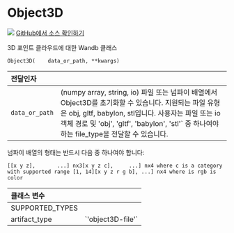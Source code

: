 # Object3D

​[​![](https://www.tensorflow.org/images/GitHub-Mark-32px.png)](https://www.github.com/wandb/client/tree/master/wandb/data_types.py#L986-L1148) [GitHub에서 소스 확인하기](https://www.github.com/wandb/client/tree/master/wandb/data_types.py#L986-L1148)**​**​

3D 포인트 클라우드에 대한 Wandb 클래스

```text
Object3D(    data_or_path, **kwargs)
```

| **전달인자** | ​ |
| :--- | :--- |
|  `data_or_path` |  \(numpy array, string, io\) 파일 또는 넘파이 배열에서 Object3D를 초기화할 수 있습니다. 지원되는 파일 유형은 obj, gltf, babylon, stl입니다. 사용자는 파일 또는 io 객체 경로 및 'obj', 'gltf', 'babylon', 'stl'\` 중 하나여야 하는 file\_type을 전달할 수 있습니다. |

 넘파이 배열의 형태는 반드시 다음 중 하나여야 합니다:

```text
[[x y z],       ...] nx3[x y z c],     ...] nx4 where c is a category with supported range [1, 14][x y z r g b], ...] nx4 where is rgb is color
```

| **클래스 변수** | ​ |
| :--- | :--- |
|  SUPPORTED\_TYPES | ​ |
|  artifact\_type |  \`'object3D-file'\` |

